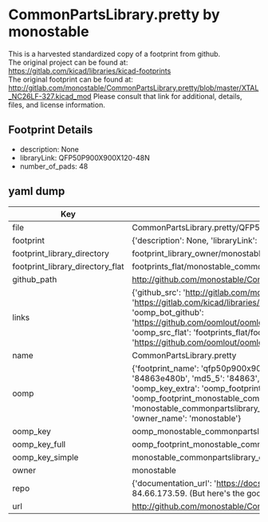 # CommonPartsLibrary.pretty by monostable  
This is a harvested standardized copy of a footprint from github.  
The original project can be found at:  
https://gitlab.com/kicad/libraries/kicad-footprints  
The original footprint can be found at:
http://gitlab.com/monostable/CommonPartsLibrary.pretty/blob/master/XTAL_NC26LF-327.kicad_mod
Please consult that link for additional, details, files, and license information.  
## Footprint Details
* description: None  
* libraryLink: QFP50P900X900X120-48N  
* number_of_pads: 48  
## yaml dump  
| Key | Value |  
| --- | --- |  
| file | CommonPartsLibrary.pretty/QFP50P900X900X120-48N.kicad_mod |  
| footprint | {'description': None, 'libraryLink': 'QFP50P900X900X120-48N', 'number_of_pads': 48} |  
| footprint_library_directory | footprint_library_owner/monostable_CommonPartsLibrary.pretty |  
| footprint_library_directory_flat | footprints_flat/monostable_commonpartslibrary_qfp50p900x900x120_48n/working |  
| github_path | http://github.com/monostable/CommonPartsLibrary.pretty/blob/master/QFP50P900X900X120-48N.kicad_mod |  
| links | {'github_src': 'http://gitlab.com/monostable/CommonPartsLibrary.pretty/blob/master/XTAL_NC26LF-327.kicad_mod', 'github_src_repo': 'https://gitlab.com/kicad/libraries/kicad-footprints', 'oomp_bot': 'footprints/monostable_commonpartslibrary_qfp50p900x900x120_48n/working', 'oomp_bot_github': 'https://github.com/oomlout/oomlout_oomp_footprint_bot/tree/main/footprints/monostable_commonpartslibrary_qfp50p900x900x120_48n/working', 'oomp_src_flat': 'footprints_flat/footprints_flat/monostable_commonpartslibrary_qfp50p900x900x120_48n/working', 'oomp_src_flat_github': 'https://github.com/oomlout/oomlout_oomp_footprint_src/tree/main/footprints_flat/monostable_commonpartslibrary_qfp50p900x900x120_48n/working'} |  
| name | CommonPartsLibrary.pretty |  
| oomp | {'footprint_name': 'qfp50p900x900x120_48n', 'library_name': 'commonpartslibrary', 'md5': '84863e480be5867e9b60ac1ca6588b74', 'md5_10': '84863e480b', 'md5_5': '84863', 'md5_6': '84863e', 'oomp_key': 'oomp_monostable_commonpartslibrary_qfp50p900x900x120_48n', 'oomp_key_extra': 'oomp_footprint_monostable_commonpartslibrary_qfp50p900x900x120_48n', 'oomp_key_full': 'oomp_footprint_monostable_commonpartslibrary_qfp50p900x900x120_48n_84863e', 'oomp_key_simple': 'monostable_commonpartslibrary_qfp50p900x900x120_48n', 'original_filename': 'CommonPartsLibrary.pretty/QFP50P900X900X120-48N.kicad_mod', 'owner_name': 'monostable'} |  
| oomp_key | oomp_monostable_commonpartslibrary_qfp50p900x900x120_48n |  
| oomp_key_full | oomp_footprint_monostable_commonpartslibrary_qfp50p900x900x120_48n |  
| oomp_key_simple | monostable_commonpartslibrary_qfp50p900x900x120_48n |  
| owner | monostable |  
| repo | {'documentation_url': 'https://docs.github.com/rest/overview/resources-in-the-rest-api#rate-limiting', 'message': "API rate limit exceeded for 84.66.173.59. (But here's the good news: Authenticated requests get a higher rate limit. Check out the documentation for more details.)"} |  
| url | http://github.com/monostable/CommonPartsLibrary.pretty |  

